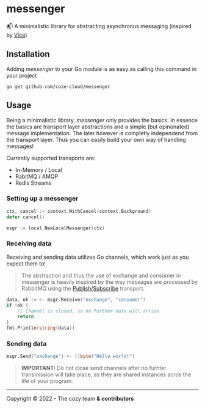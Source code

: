 # messenger
📬 A minimalistic library for abstracting asynchronus messaging (inspired by [Vice](https://github.com/matryer/vice))

## Installation

Adding *messenger* to your Go module is as easy as calling this command in your project

```shell
go get github.com/coze-cloud/messenger
```

## Usage

Being a minimalistic library, *messenger* only provides the basics. In essence the basics are transport layer abstractions and a simple (but opinonated) message implementation. The later however is completly independend from the transport layer. Thus you can easily build your own way of handling messages!

Currently supported transports are:
- In-Memory / Local
- RabitMQ / AMQP
- Redis Streams

### Setting up a messenger

```go
ctx, cancel := context.WithCancel(context.Background)
defer cancel()

msgr := local.NewLocalMessenger(ctx)
```

### Receiving data

Receiving and sending data utilizes Go channels, which work just as you expect them to!     
> The abstraction and thus the use of exchange and consumer in messenger is heavily inspired by the way messages are processed by RabbitMQ using the [Publish/Subscribe](https://www.rabbitmq.com/tutorials/tutorial-three-go.html) transport.

```go
data, ok := <- msgr.Receive("exchange", "consumer")
if !ok {
    // Channel is closed, so no further data will arrive
    return
}
fmt.Println(string(data))
```

### Sending data

```go
msgr.Send("exchange") <- []byte("Hello world!")
```

>**IMPORTANT:** Do not close send channels after no furhter transmission will take place, as they are shared instances acros the life of your program.

---

Copyright © 2022 - The cozy team **& contributors**
